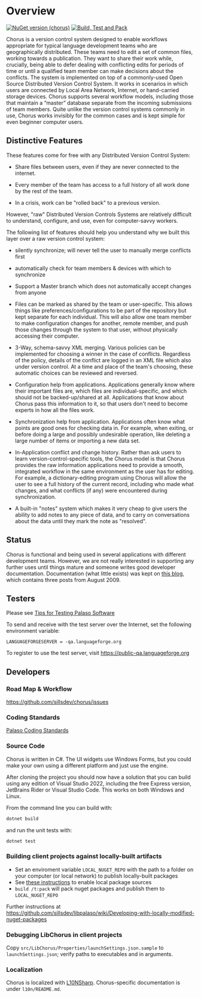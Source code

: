 # Overview

[![NuGet version (chorus)](https://img.shields.io/nuget/v/SIL.Chorus.LibChorus.svg?style=flat-square)](https://www.nuget.org/packages/SIL.Chorus.LibChorus)
[![Build, Test and Pack](https://github.com/sillsdev/chorus/actions/workflows/dotnet.yml/badge.svg)](https://github.com/sillsdev/chorus/actions/workflows/dotnet.yml)

Chorus is a version control system designed to enable workflows appropriate for typical language
development teams who are geographically distributed. These teams need to edit a set of common
files, working towards a publication. They want to share their work while, crucially, being able
to defer dealing with conflicting edits for periods of time or until a qualified team member can
make decisions about the conflicts. The system is implemented on top of a commonly-used Open
Source Distributed Version Control System. It works in scenarios in which users are connected by
Local Area Network, Internet, or hand-carried storage devices. Chorus supports several workflow
models, including those that maintain a “master” database separate from the incoming submissions
of team members. Quite unlike the version control systems commonly in use, Chorus works
invisibly for the common cases and is kept simple for even beginner computer users.

## Distinctive Features

These features come for free with any Distributed Version Control System:

 * Share files between users, even if they are never connected to the internet.

 * Every member of the team has access to a full history of all work done by the rest of the team.

 * In a crisis, work can be "rolled back" to a previous version.


However, "raw" Distributed Version Controls Systems are relatively difficult to understand,
configure, and use, even for computer-savvy workers.


The following list of features should help you understand why we built this layer over a raw version control system:


 * silently synchronize; will never tell the user to manually merge conflicts first

 * automatically check for team members & devices with which to synchronize

 * Support a Master branch which does not automatically accept changes from anyone

 * Files can be marked as shared by the team or user-specific. This allows things like
   preferences/configurations to be part of the repository but kept separate for each
   individual. This will also allow one team member to make configuration changes for another,
   remote member, and push those changes through the system to that user, without physically
   accessing their computer.

 * 3-Way, schema-savvy XML merging. Various policies can be implemented for choosing a winner in
   the case of conflicts. Regardless of the policy, details of the conflict are logged in an XML
   file which also under version control. At a time and place of the team's choosing, these
   automatic choices can be reviewed and reversed.

 * Configuration help from applications. Applications generally know where their important files
   are, which files are individual-specific, and which should not be backed-up/shared at all.
   Applications that know about Chorus pass this information to it, so that users don't need to
   become experts in how all the files work.

 * Synchronization help from application. Applications often know what points are good ones for
   checking data in. For example, when exiting, or before doing a large and possibly undesirable
   operation, like deleting a large number of items or importing a new data set.

 * In-Application conflict and change history. Rather than ask users to learn
   version-control-specific tools, the Chorus model is that Chorus provides the raw information
   applications need to provide a smooth, integrated workflow in the same environment as the user
   has for editing. For example, a dictionary-editing program using Chorus will allow the user to
   see a full history of the current record, including who made what changes, and what conflicts
   (if any) were encountered during synchronization.

 * A built-in "notes" system which makes it very cheap to give users the ability to add notes to
   any piece of data, and to carry on conversations about the data until they mark the
   note as "resolved".

## Status

Chorus is functional and being used in several applications with different development teams.
However, we are not really interested in supporting
any further uses until things mature and someone writes good developer documentation.
Documentation (what little exists) was kept on [this blog](http://chorussr.wordpress.com/),
which contains three posts from August 2009.

## Testers

Please see [Tips for Testing Palaso Software](https://docs.google.com/document/d/1dkp0edjJ8iqkrYeXdbQJcz3UicyilLR7GxMRIUAGb1E/edit)

To send and receive with the test server over the Internet, set the following environment variable:

	LANGUAGEFORGESERVER = -qa.languageforge.org

To register to use the test server, visit https://public-qa.languageforge.org

## Developers

### Road Map & Workflow

https://github.com/sillsdev/chorus/issues

### Coding Standards

[Palaso Coding Standards](https://docs.google.com/document/d/1t4QVHWwGnrUi036lOXM-hnHVn15BbJkuGVKGLnbo4qk/edit)

### Source Code

Chorus is written in C#. The UI widgets use Windows Forms, but you could make your own using a
different platform and just use the engine.

After cloning the project you should now have a solution that you can build using any edition
of Visual Studio 2022, including the free Express version, JetBrains Rider or
Visual Studio Code. This works on both Windows and Linux.

From the command line you can build with:

```bash
dotnet build
```

and run the unit tests with:

```bash
dotnet test
```

### Building client projects against locally-built artifacts

  * Set an enviroment variable `LOCAL_NUGET_REPO` with the path to a folder on your computer (or local network) to publish locally-built packages
  * See [these instructions](https://docs.microsoft.com/en-us/nuget/hosting-packages/local-feeds) to enable local package sources
  * `build /t:pack` will pack nuget packages and publish them to `LOCAL_NUGET_REPO`

Further instructions at https://github.com/sillsdev/libpalaso/wiki/Developing-with-locally-modified-nuget-packages

### Debugging LibChorus in client projects

Copy `src/LibChorus/Properties/launchSettings.json.sample` to `launchSettings.json`; verify paths to executables and in arguments.

### Localization

Chorus is localized with [L10NSharp](https://github.com/sillsdev/l10nsharp). Chorus-specific documentation is under `l10n/README.md`.

